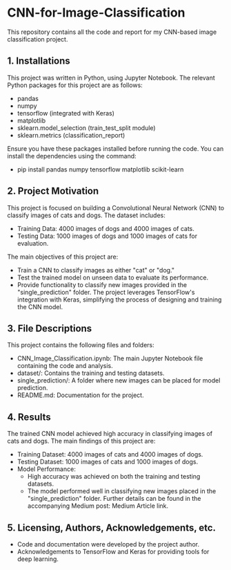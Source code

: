 # CNN-for-Image-Classification
This repository contains all the code and report for my CNN-based image classification project.

## 1. Installations
This project was written in Python, using Jupyter Notebook. The relevant Python packages for this project are as follows:

* pandas
* numpy
* tensorflow (integrated with Keras)
* matplotlib
* sklearn.model_selection (train_test_split module)
* sklearn.metrics (classification_report)

Ensure you have these packages installed before running the code. You can install the dependencies using the command:
- pip install pandas numpy tensorflow matplotlib scikit-learn

## 2. Project Motivation
This project is focused on building a Convolutional Neural Network (CNN) to classify images of cats and dogs. The dataset includes:
* Training Data: 4000 images of dogs and 4000 images of cats.
* Testing Data: 1000 images of dogs and 1000 images of cats for evaluation.

The main objectives of this project are:
* Train a CNN to classify images as either "cat" or "dog."
* Test the trained model on unseen data to evaluate its performance.
* Provide functionality to classify new images provided in the "single_prediction" folder.
The project leverages TensorFlow's integration with Keras, simplifying the process of designing and training the CNN model.

## 3. File Descriptions
This project contains the following files and folders:

* CNN_Image_Classification.ipynb: The main Jupyter Notebook file containing the code and analysis.
* dataset/: Contains the training and testing datasets.
* single_prediction/: A folder where new images can be placed for model prediction.
* README.md: Documentation for the project.

## 4. Results
The trained CNN model achieved high accuracy in classifying images of cats and dogs. The main findings of this project are:

* Training Dataset: 4000 images of cats and 4000 images of dogs.
* Testing Dataset: 1000 images of cats and 1000 images of dogs.
* Model Performance:
  * High accuracy was achieved on both the training and testing datasets.
  * The model performed well in classifying new images placed in the "single_prediction" folder.
Further details can be found in the accompanying Medium post: Medium Article link.

## 5. Licensing, Authors, Acknowledgements, etc.
* Code and documentation were developed by the project author.
* Acknowledgements to TensorFlow and Keras for providing tools for deep learning.
